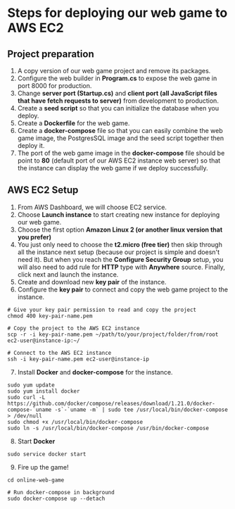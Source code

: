 # Steps for deploying our web game to AWS EC2

## Project preparation

1. A copy version of our web game project and remove its packages.
2. Configure the web builder in **Program.cs** to expose the web game in port 8000 for production.
3. Change **server port (Startup.cs)** and **client port (all JavaScript files that have fetch requests to server)** from development to production.
4. Create a **seed script** so that you can initialize the database when you deploy.
5. Create a **Dockerfile** for the web game.
6. Create a **docker-compose** file so that you can easily combine the web game image, the PostgresSQL image and the seed script together then deploy it.
7. The port of the web game image in the **docker-compose** file should be point to **80** (default port of our AWS EC2 instance web server) so that the instance can display the web game if we deploy successfully.

## AWS EC2 Setup

1. From AWS Dashboard, we will choose EC2 service.
2. Choose **Launch instance** to start creating new instance for deploying our web game.
3. Choose the first option **Amazon Linux 2 (or another linux version that you prefer)**
4. You just only need to choose the **t2.micro (free tier)** then skip through all the instance next setup (because our project is simple and doesn't need it). But when you reach the **Configure Security Group** setup, you will also need to add rule for **HTTP** type with **Anywhere** source. Finally, click next and launch the instance.
5. Create and download new **key pair** of the instance.
6. Configure the **key pair** to connect and copy the web game project to the instance.

```
# Give your key pair permission to read and copy the project
chmod 400 key-pair-name.pem

# Copy the project to the AWS EC2 instance
scp -r -i key-pair-name.pem ~/path/to/your/project/folder/from/root ec2-user@instance-ip:~/

# Connect to the AWS EC2 instance
ssh -i key-pair-name.pem ec2-user@instance-ip
```

7. Install **Docker** and **docker-compose** for the instance.

```
sudo yum update
sudo yum install docker
sudo curl -L https://github.com/docker/compose/releases/download/1.21.0/docker-compose-`uname -s`-`uname -m` | sudo tee /usr/local/bin/docker-compose > /dev/null
sudo chmod +x /usr/local/bin/docker-compose
sudo ln -s /usr/local/bin/docker-compose /usr/bin/docker-compose
```

8. Start **Docker**

```
sudo service docker start
```

9. Fire up the game!

```
cd online-web-game

# Run docker-compose in background
sudo docker-compose up --detach
```
